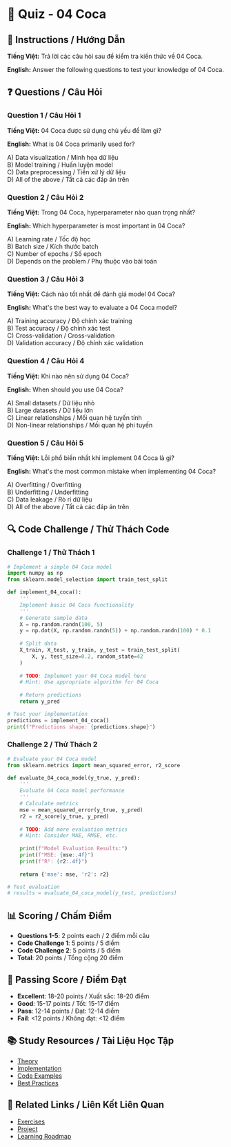 # 🧠 Quiz - 04 Coca

## 📝 Instructions / Hướng Dẫn

**Tiếng Việt:** Trả lời các câu hỏi sau để kiểm tra kiến thức về 04 Coca.

**English:** Answer the following questions to test your knowledge of 04 Coca.

## ❓ Questions / Câu Hỏi

### Question 1 / Câu Hỏi 1
**Tiếng Việt:** 04 Coca được sử dụng chủ yếu để làm gì?

**English:** What is 04 Coca primarily used for?

A) Data visualization / Minh họa dữ liệu  
B) Model training / Huấn luyện model  
C) Data preprocessing / Tiền xử lý dữ liệu  
D) All of the above / Tất cả các đáp án trên

### Question 2 / Câu Hỏi 2
**Tiếng Việt:** Trong 04 Coca, hyperparameter nào quan trọng nhất?

**English:** Which hyperparameter is most important in 04 Coca?

A) Learning rate / Tốc độ học  
B) Batch size / Kích thước batch  
C) Number of epochs / Số epoch  
D) Depends on the problem / Phụ thuộc vào bài toán

### Question 3 / Câu Hỏi 3
**Tiếng Việt:** Cách nào tốt nhất để đánh giá model 04 Coca?

**English:** What's the best way to evaluate a 04 Coca model?

A) Training accuracy / Độ chính xác training  
B) Test accuracy / Độ chính xác test  
C) Cross-validation / Cross-validation  
D) Validation accuracy / Độ chính xác validation

### Question 4 / Câu Hỏi 4
**Tiếng Việt:** Khi nào nên sử dụng 04 Coca?

**English:** When should you use 04 Coca?

A) Small datasets / Dữ liệu nhỏ  
B) Large datasets / Dữ liệu lớn  
C) Linear relationships / Mối quan hệ tuyến tính  
D) Non-linear relationships / Mối quan hệ phi tuyến

### Question 5 / Câu Hỏi 5
**Tiếng Việt:** Lỗi phổ biến nhất khi implement 04 Coca là gì?

**English:** What's the most common mistake when implementing 04 Coca?

A) Overfitting / Overfitting  
B) Underfitting / Underfitting  
C) Data leakage / Rò rỉ dữ liệu  
D) All of the above / Tất cả các đáp án trên

## 🔍 Code Challenge / Thử Thách Code

### Challenge 1 / Thử Thách 1
```python
# Implement a simple 04 Coca model
import numpy as np
from sklearn.model_selection import train_test_split

def implement_04_coca():
    '''
    Implement basic 04 Coca functionality
    '''
    # Generate sample data
    X = np.random.randn(100, 5)
    y = np.dot(X, np.random.randn(5)) + np.random.randn(100) * 0.1
    
    # Split data
    X_train, X_test, y_train, y_test = train_test_split(
        X, y, test_size=0.2, random_state=42
    )
    
    # TODO: Implement your 04 Coca model here
    # Hint: Use appropriate algorithm for 04 Coca
    
    # Return predictions
    return y_pred

# Test your implementation
predictions = implement_04_coca()
print(f"Predictions shape: {predictions.shape}")
```

### Challenge 2 / Thử Thách 2
```python
# Evaluate your 04 Coca model
from sklearn.metrics import mean_squared_error, r2_score

def evaluate_04_coca_model(y_true, y_pred):
    '''
    Evaluate 04 Coca model performance
    '''
    # Calculate metrics
    mse = mean_squared_error(y_true, y_pred)
    r2 = r2_score(y_true, y_pred)
    
    # TODO: Add more evaluation metrics
    # Hint: Consider MAE, RMSE, etc.
    
    print(f"Model Evaluation Results:")
    print(f"MSE: {mse:.4f}")
    print(f"R²: {r2:.4f}")
    
    return {'mse': mse, 'r2': r2}

# Test evaluation
# results = evaluate_04_coca_model(y_test, predictions)
```

## 📊 Scoring / Chấm Điểm

- **Questions 1-5**: 2 points each / 2 điểm mỗi câu
- **Code Challenge 1**: 5 points / 5 điểm
- **Code Challenge 2**: 5 points / 5 điểm
- **Total**: 20 points / Tổng cộng 20 điểm

## 🎯 Passing Score / Điểm Đạt

- **Excellent**: 18-20 points / Xuất sắc: 18-20 điểm
- **Good**: 15-17 points / Tốt: 15-17 điểm  
- **Pass**: 12-14 points / Đạt: 12-14 điểm
- **Fail**: <12 points / Không đạt: <12 điểm

## 📚 Study Resources / Tài Liệu Học Tập

- [Theory](./THEORY_04_coca.md)
- [Implementation](./IMPLEMENTATION_04_coca.md)
- [Code Examples](./CODE_EXAMPLES_04_coca.md)
- [Best Practices](./BEST_PRACTICES_04_coca.md)

## 🔗 Related Links / Liên Kết Liên Quan

- [Exercises](./EXERCISES_04_coca.md)
- [Project](./PROJECT_04_coca.md)
- [Learning Roadmap](./LEARNING_ROADMAP_04_coca.md)
